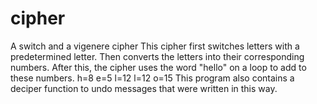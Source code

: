 # cipher
A switch and a vigenere cipher
This cipher first switches letters with a predetermined letter. 
Then converts the letters into their corresponding numbers.
After this, the cipher uses the word "hello" on a loop to add to these numbers.
h=8 e=5 l=12 l=12 o=15
This program also contains a deciper function to undo messages that were written in this way.
